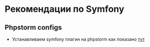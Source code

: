 # Рекомендации по Symfony

## Phpstorm configs
* Устанавливаем symfony плагин на phpstorm как показано [тут](http://joxi.ru/ZrJj3KLcLwlRrj)